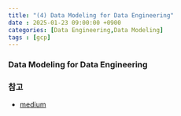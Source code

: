 ```yaml
---
title: "(4) Data Modeling for Data Engineering"
date : 2025-01-23 09:00:00 +0900
categories: [Data Engineering,Data Modeling]
tags : [gcp]
---
```



### Data Modeling for Data Engineering


### 참고
- [medium](https://medium.com/@mervegamzenar/data-modeling-for-data-engineering-4ba302b4654f)